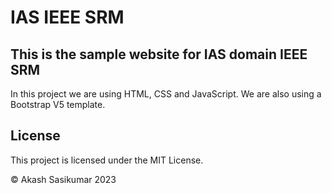 # IAS IEEE SRM

## This is the sample website for IAS domain IEEE SRM

In this project we are using HTML, CSS and JavaScript. We are also using a Bootstrap V5 template.

## License

This project is licensed under the MIT License.

© Akash Sasikumar 2023